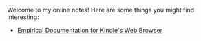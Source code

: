 Welcome to my online notes! Here are some things you might find interesting:

- [Empirical Documentation for Kindle's Web Browser](Empirical%20Documentation%20for%20Kindle's%20Web%20Browser.md)